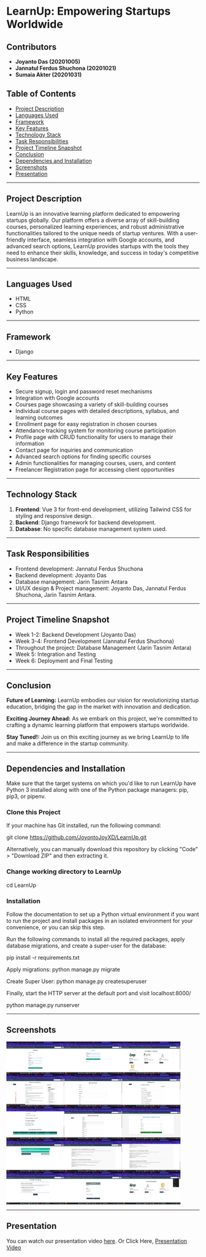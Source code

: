 
# LearnUp: Empowering Startups Worldwide

## Contributors
- **Joyanto Das (20201005)**
- **Jannatul Ferdus Shuchona (20201021)**
- **Sumaia Akter (20201031)**

## Table of Contents

- [Project Description](#project-description)
- [Languages Used](#languages-used)
- [Framework](#framework)
- [Key Features](#key-features)
- [Technology Stack](#technology-stack)
- [Task Responsibilities](#task-responsibilities)
- [Project Timeline Snapshot](#project-timeline-snapshot)
- [Conclusion](#conclusion)
- [Dependencies and Installation](#dependencies-and-installation)
- [Screenshots](#screenshots)
- [Presentation](#presentation)

---

## Project Description

LearnUp is an innovative learning platform dedicated to empowering startups globally. Our platform offers a diverse array of skill-building courses, personalized learning experiences, and robust administrative functionalities tailored to the unique needs of startup ventures. With a user-friendly interface, seamless integration with Google accounts, and advanced search options, LearnUp provides startups with the tools they need to enhance their skills, knowledge, and success in today's competitive business landscape.

---

## Languages Used

- HTML
- CSS
- Python

---

## Framework

- Django
  
---

## Key Features

- Secure signup, login and password reset mechanisms
- Integration with Google accounts
- Courses page showcasing a variety of skill-building courses
- Individual course pages with detailed descriptions, syllabus, and learning outcomes
- Enrollment page for easy registration in chosen courses
- Attendance tracking system for monitoring course participation
- Profile page with CRUD functionality for users to manage their information
- Contact page for inquiries and communication
- Advanced search options for finding specific courses
- Admin functionalities for managing courses, users, and content
- Freelancer Registration page for accessing client opportunities

---

## Technology Stack

1. **Frontend**: Vue 3 for front-end development, utilizing Tailwind CSS for styling and responsive design.
2. **Backend**: Django framework for backend development.
3. **Database**: No specific database management system used.

---

## Task Responsibilities

- Frontend development: Jannatul Ferdus Shuchona
- Backend development: Joyanto Das
- Database management: Jarin Tasnim Antara
- UI/UX design & Project management: Joyanto Das, Jannatul Ferdus Shuchona, Jarin Tasnim Antara.

---

## Project Timeline Snapshot

- Week 1-2: Backend Development (Joyanto Das)
- Week 3-4: Frontend Development (Jannatul Ferdus Shuchona)
- Throughout the project: Database Management (Jarin Tasnim Antara)
- Week 5: Integration and Testing
- Week 6: Deployment and Final Testing

---

## Conclusion

**Future of Learning:** LearnUp embodies our vision for revolutionizing startup education, bridging the gap in the market with innovation and dedication.

**Exciting Journey Ahead:** As we embark on this project, we're committed to crafting a dynamic learning platform that empowers startups worldwide.

**Stay Tuned!:** Join us on this exciting journey as we bring LearnUp to life and make a difference in the startup community.

---

## Dependencies and Installation

Make sure that the target systems on which you'd like to run LearnUp have Python 3 installed along with one of the Python package managers: pip, pip3, or pipenv.

### Clone this Project

If your machine has Git installed, run the following command:

git clone https://github.com/JoyontoJoyXD/LearnUp.git

Alternatively, you can manually download this repository by clicking "Code" > "Download ZIP" and then extracting it.

### Change working directory to LearnUp

cd LearnUp

### Installation

Follow the documentation to set up a Python virtual environment if you want to run the project and install packages in an isolated environment for your convenience, or you can skip this step.

Run the following commands to install all the required packages, apply database migrations, and create a super-user for the database:

pip install -r requirements.txt

Apply migrations:
python manage.py migrate

Create Super User:
python manage.py createsuperuser

Finally, start the HTTP server at the default port and visit localhost:8000/

python manage.py runserver

---

## Screenshots

<div style="display: flex; flex-wrap: wrap;">
    <img src="screenshots/Screenshot409.png" alt="Screenshot 1" style="width: 30%;">
    <img src="screenshots/Screenshot410.png" alt="Screenshot 2" style="width: 30%;">
    <img src="screenshots/Screenshot411.png" alt="Screenshot 3" style="width: 30%;">
    <img src="screenshots/Screenshot413.png" alt="Screenshot 4" style="width: 30%;">
    <img src="screenshots/Screenshot414.png" alt="Screenshot 5" style="width: 30%;">
    <img src="screenshots/Screenshot415.png" alt="Screenshot 6" style="width: 30%;">
    <img src="screenshots/Screenshot416.png" alt="Screenshot 7" style="width: 30%;">
    <img src="screenshots/Screenshot417.png" alt="Screenshot 8" style="width: 30%;">
    <img src="screenshots/Screenshot418.png" alt="Screenshot 9" style="width: 30%;">
    <img src="screenshots/Screenshot423.png" alt="Screenshot 10" style="width: 30%;">
    <img src="screenshots/Screenshot424.png" alt="Screenshot 11" style="width: 30%;">
    <img src="screenshots/Screenshot425.png" alt="Screenshot 12" style="width: 30%;">
    <img src="screenshots/Screenshot426.png" alt="Screenshot 13" style="width: 30%;">
    <img src="screenshots/Screenshot427.png" alt="Screenshot 14" style="width: 30%;">
    <img src="screenshots/Screenshot428.png" alt="Screenshot 15" style="width: 30%;">
</div>



---

## Presentation

You can watch our presentation video [here](https://drive.google.com/file/d/1O5wJxj5Fqzj6JDIWQ0G5SXPUXAgkUHIK/view?usp=drive_link).
Or Click Here, [Presentation Video](https://drive.google.com/file/d/1O5wJxj5Fqzj6JDIWQ0G5SXPUXAgkUHIK/view?usp=drive_link)

